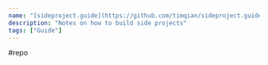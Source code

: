 ```yaml
---
name: "[sideproject.guide](https://github.com/timqian/sideproject.guide)"
description: "Notes on how to build side projects"
tags: ["Guide"]
---
```

#repo